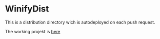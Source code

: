 WinifyDist
==========

This is a distribution directory wich is autodeployed on each push request.

The working projekt is [here](https://github.com/Ghaniball/WinifySite.git)